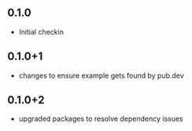 ## 0.1.0
- Initial checkin

## 0.1.0+1
- changes to ensure example gets found by pub.dev

## 0.1.0+2
- upgraded packages to resolve dependency issues

